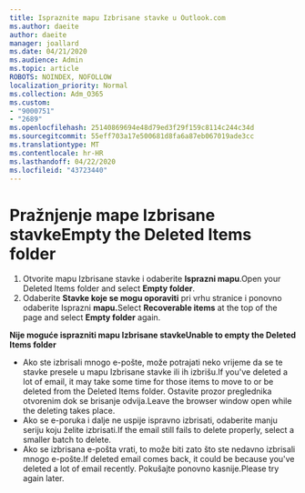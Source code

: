 ```yaml
---
title: Ispraznite mapu Izbrisane stavke u Outlook.com
ms.author: daeite
author: daeite
manager: joallard
ms.date: 04/21/2020
ms.audience: Admin
ms.topic: article
ROBOTS: NOINDEX, NOFOLLOW
localization_priority: Normal
ms.collection: Adm_O365
ms.custom:
- "9000751"
- "2689"
ms.openlocfilehash: 25140869694e48d79ed3f29f159c8114c244c34d
ms.sourcegitcommit: 55eff703a17e500681d8fa6a87eb067019ade3cc
ms.translationtype: MT
ms.contentlocale: hr-HR
ms.lasthandoff: 04/22/2020
ms.locfileid: "43723440"
---
```

# <a name="empty-the-deleted-items-folder"></a><span data-ttu-id="95876-102">Pražnjenje mape Izbrisane stavke</span><span class="sxs-lookup"><span data-stu-id="95876-102">Empty the Deleted Items folder</span></span>

1. <span data-ttu-id="95876-103">Otvorite mapu Izbrisane stavke i odaberite **Isprazni mapu**.</span><span class="sxs-lookup"><span data-stu-id="95876-103">Open your Deleted Items folder and select **Empty folder**.</span></span>
2. <span data-ttu-id="95876-104">Odaberite **Stavke koje se mogu oporaviti** pri vrhu stranice i ponovno odaberite Isprazni **mapu.**</span><span class="sxs-lookup"><span data-stu-id="95876-104">Select **Recoverable items** at the top of the page and select **Empty folder** again.</span></span>

<span data-ttu-id="95876-105">**Nije moguće isprazniti mapu Izbrisane stavke**</span><span class="sxs-lookup"><span data-stu-id="95876-105">**Unable to empty the Deleted Items folder**</span></span>

- <span data-ttu-id="95876-106">Ako ste izbrisali mnogo e-pošte, može potrajati neko vrijeme da se te stavke presele u mapu Izbrisane stavke ili ih izbrišu.</span><span class="sxs-lookup"><span data-stu-id="95876-106">If you've deleted a lot of email, it may take some time for those items to move to or be deleted from the Deleted Items folder.</span></span> <span data-ttu-id="95876-107">Ostavite prozor preglednika otvorenim dok se brisanje odvija.</span><span class="sxs-lookup"><span data-stu-id="95876-107">Leave the browser window open while the deleting takes place.</span></span>
- <span data-ttu-id="95876-108">Ako se e-poruka i dalje ne uspije ispravno izbrisati, odaberite manju seriju koju želite izbrisati.</span><span class="sxs-lookup"><span data-stu-id="95876-108">If the email still fails to delete properly, select a smaller batch to delete.</span></span>
- <span data-ttu-id="95876-109">Ako se izbrisana e-pošta vrati, to može biti zato što ste nedavno izbrisali mnogo e-pošte.</span><span class="sxs-lookup"><span data-stu-id="95876-109">If deleted email comes back, it could be because you've deleted a lot of email recently.</span></span> <span data-ttu-id="95876-110">Pokušajte ponovno kasnije.</span><span class="sxs-lookup"><span data-stu-id="95876-110">Please try again later.</span></span>